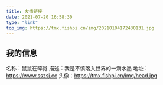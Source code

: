 ```yaml
---
title: 友情链接
date: 2021-07-20 16:58:30
type: "link"
top_img: https://tmx.fishpi.cn/img/20210104172430131.jpg
---
```


## 我的信息
名称：鼠鼠在碎觉
描述：我是不慎落入世界的一滴水墨
地址：https://www.sszsj.cc
头像：https://tmx.fishpi.cn/img/head.jpg